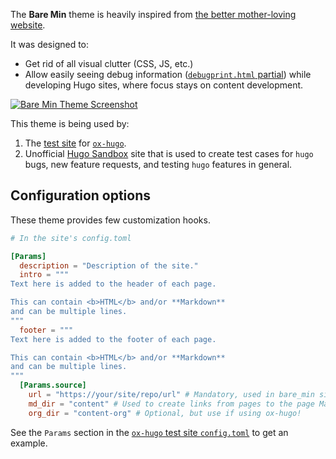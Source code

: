 The **Bare Min** theme is heavily inspired from [the better
mother-loving website](http://bettermotherfuckingwebsite.com/).

It was designed to:

-   Get rid of all visual clutter (CSS, JS, etc.)
-   Allow easily seeing debug information ([`debugprint.html`
    partial](https://github.com/kaushalmodi/hugo-bare-min-theme/blob/master/layouts/partials/debugprint.html))
    while developing Hugo sites, where focus stays on content
    development.

[![Bare Min Theme
Screenshot](https://raw.githubusercontent.com/kaushalmodi/hugo-bare-min-theme/master/images/screenshot.png)](https://ox-hugo.scripter.co/test/posts/keyword-collection/)

This theme is being used by:

1.  The [test site](https://ox-hugo.scripter.co/test/) for
    [`ox-hugo`](https://ox-hugo.scripter.co/).
2.  Unofficial [Hugo Sandbox](https://hugo-sandbox.netlify.com/) site
    that is used to create test cases for `hugo` bugs, new feature
    requests, and testing `hugo` features in general.

## Configuration options

These theme provides few customization hooks.

```toml
# In the site's config.toml

[Params]
  description = "Description of the site."
  intro = """
Text here is added to the header of each page.

This can contain <b>HTML</b> and/or **Markdown**
and can be multiple lines.
"""
  footer = """
Text here is added to the footer of each page.

This can contain <b>HTML</b> and/or **Markdown**
and can be multiple lines.
"""
  [Params.source]
    url = "https://your/site/repo/url" # Mandatory, used in bare_min single.html, baseof.html
    md_dir = "content" # Used to create links from pages to the page Markdown sources
    org_dir = "content-org" # Optional, but use if using ox-hugo!
```

See the `Params` section in the [`ox-hugo` test site
`config.toml`](https://github.com/kaushalmodi/ox-hugo/blob/master/test/site/config.toml)
to get an example.
